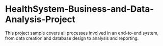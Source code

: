 # HealthSystem-Business-and-Data-Analysis-Project
This project sample covers all processes involved in an end-to-end system, from data creation and database design to analysis and reporting.
